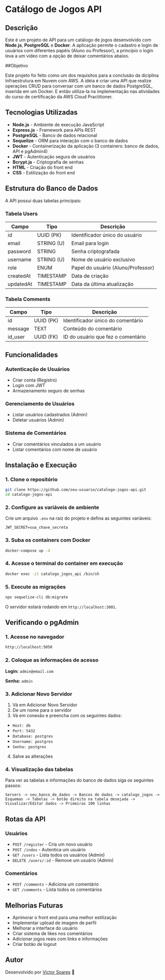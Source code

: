 # Catálogo de Jogos API

## Descrição

Este é um projeto de API para um catálogo de jogos desenvolvido com **Node.js**, **PostgreSQL** e **Docker**. A aplicação permite o cadastro e login de usuários com diferentes papéis (Aluno ou Professor), a princípio o login leva a um vídeo com a opção de deixar comentários abaixo.

##Objetivo

Este projeto foi feito como um dos requisitos para a conclusão da diciplina Infraestrutura em Nuvem com AWS. A idéia é criar uma API que realize operações CRUD para conversar com um banco de dados PostgreSQL, inserida em um Docker. E então utiliza-la na implementação nas atividades do curso de certificação da AWS Cloud Practitioner.

## Tecnologias Utilizadas

- **Node.js** - Ambiente de execução JavaScript
- **Express.js** - Framework para APIs REST
- **PostgreSQL** - Banco de dados relacional
- **Sequelize** - ORM para interação com o banco de dados
- **Docker** - Containerização da aplicação (3 containers: banco de dados, API e pgAdmin4)
- **JWT** - Autenticação segura de usuários
- **Bcrypt.js** - Criptografia de senhas
- **HTML** - Criação do front end
- **CSS** - Estilização do front end

## Estrutura do Banco de Dados

A API possui duas tabelas principais:

### **Tabela Users**

| Campo     | Tipo       | Descrição                          |
| --------- | ---------- | ---------------------------------- |
| id        | UUID (PK)  | Identificador único do usuário     |
| email     | STRING (U) | Email para login                   |
| password  | STRING     | Senha criptografada                |
| username  | STRING (U) | Nome de usuário exclusivo          |
| role      | ENUM       | Papel do usuário (Aluno/Professor) |
| createdAt | TIMESTAMP  | Data de criação                    |
| updatedAt | TIMESTAMP  | Data da última atualização         |

### **Tabela Comments**

| Campo    | Tipo      | Descrição                          |
| -------- | --------- | ---------------------------------- |
| id       | UUID (PK) | Identificador único do comentário  |
| message  | TEXT      | Conteúdo do comentário             |
| id\_user | UUID (FK) | ID do usuário que fez o comentário |

## Funcionalidades

### **Autenticação de Usuários**

- Criar conta (Registro)
- Login com JWT
- Armazenamento seguro de senhas

### **Gerenciamento de Usuários**

- Listar usuários cadastrados (Admin)
- Deletar usuários (Admin)

### **Sistema de Comentários**

- Criar comentários vinculados a um usuário
- Listar comentários com nome de usuário

## Instalação e Execução

### **1. Clone o repositório**

```bash
git clone https://github.com/seu-usuario/catalogo-jogos-api.git
cd catalogo-jogos-api
```

### **2. Configure as variáveis de ambiente**

Crie um arquivo `.env` na raiz do projeto e defina as seguintes variáveis:

```env
JWT_SECRET=sua_chave_secreta
```

### **3. Suba os containers com Docker**

```bash
docker-compose up -d
```

### **4. Acesse o terminal do container em execução**

```bash
docker exec -it catalogo_jogos_api /bin/sh
```

### **5. Execute as migrações**

```bash
npx sequelize-cli db:migrate
```

O servidor estará rodando em `http://localhost:3001`.

## Verificando o pgAdmin

### **1. Acesse no navegador**

```bash
http://localhost:5050
```
### **2. Coloque as informações de acesso**

**Login:** `admin@email.com`

**Senha:** `admin`

### **3. Adicionar Novo Servidor**

 1) Vá em Adicionar Novo Servidor
 2) De um nome para o servidor
 3) Vá em conexão e preencha com os seguintes dados:

- `Host: db`
- `Port: 5432`
- `Database: postgres`
- `Username: postgres`
- `Senha: postgres`
  
 4) Salve as alterações
 
### **4. Visualização das tabelas**

Para ver as tabelas e informações do banco de dados siga os seguintes passos:

`Servers -> seu_banco_de_dados -> Bancos de dados -> catalogo_jogos -> Esquemas -> Tabelas -> botão direito na tabela desejada -> Visualizar/Editar dados -> Primeiras 100 linhas`
 
## Rotas da API

### **Usuários**

- `POST /register` - Cria um novo usuário
- `POST /index` - Autentica um usuário
- `GET /users` - Lista todos os usuários (Admin)
- `DELETE /users/:id` - Remove um usuário (Admin)

### **Comentários**

- `POST /comments` - Adiciona um comentário
- `GET /comments` - Lista todos os comentários

## Melhorias Futuras

- Aprimorar o front end para uma melhor estilização
- Implementar upload de imagem de perfil
- Melhorar a interface do usuário
- Criar sistema de likes nos comentários
- Adicionar jogos reais com links e informações
- Criar botão de logout

## Autor

Desenvolvido por [Victor Soares](https://github.com/vicares) 🚀
